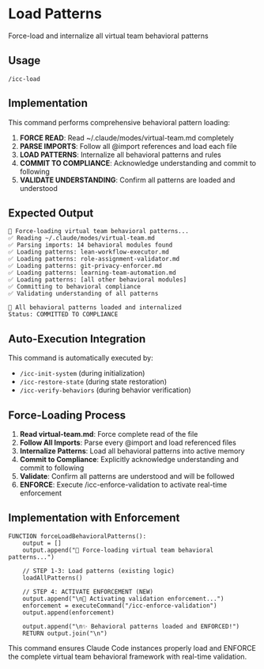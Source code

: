 # Load Patterns

Force-load and internalize all virtual team behavioral patterns

## Usage
```
/icc-load
```

## Implementation
This command performs comprehensive behavioral pattern loading:

1. **FORCE READ**: Read ~/.claude/modes/virtual-team.md completely
2. **PARSE IMPORTS**: Follow all @import references and load each file
3. **LOAD PATTERNS**: Internalize all behavioral patterns and rules
4. **COMMIT TO COMPLIANCE**: Acknowledge understanding and commit to following
5. **VALIDATE UNDERSTANDING**: Confirm all patterns are loaded and understood

## Expected Output
```
🔄 Force-loading virtual team behavioral patterns...
✅ Reading ~/.claude/modes/virtual-team.md
✅ Parsing imports: 14 behavioral modules found
✅ Loading patterns: lean-workflow-executor.md
✅ Loading patterns: role-assignment-validator.md
✅ Loading patterns: git-privacy-enforcer.md
✅ Loading patterns: learning-team-automation.md
✅ Loading patterns: [all other behavioral modules]
✅ Committing to behavioral compliance
✅ Validating understanding of all patterns

🚀 All behavioral patterns loaded and internalized
Status: COMMITTED TO COMPLIANCE
```

## Auto-Execution Integration
This command is automatically executed by:
- `/icc-init-system` (during initialization)
- `/icc-restore-state` (during state restoration)
- `/icc-verify-behaviors` (during behavior verification)

## Force-Loading Process
1. **Read virtual-team.md**: Force complete read of the file
2. **Follow All Imports**: Parse every @import and load referenced files
3. **Internalize Patterns**: Load all behavioral patterns into active memory
4. **Commit to Compliance**: Explicitly acknowledge understanding and commit to following
5. **Validate**: Confirm all patterns are understood and will be followed
6. **ENFORCE**: Execute /icc-enforce-validation to activate real-time enforcement

## Implementation with Enforcement
```pseudocode
FUNCTION forceLoadBehavioralPatterns():
    output = []
    output.append("🔄 Force-loading virtual team behavioral patterns...")
    
    // STEP 1-3: Load patterns (existing logic)
    loadAllPatterns()
    
    // STEP 4: ACTIVATE ENFORCEMENT (NEW)
    output.append("\n🔐 Activating validation enforcement...")
    enforcement = executeCommand("/icc-enforce-validation")
    output.append(enforcement)
    
    output.append("\n✨ Behavioral patterns loaded and ENFORCED!")
    RETURN output.join("\n")
```

This command ensures Claude Code instances properly load and ENFORCE the complete virtual team behavioral framework with real-time validation.